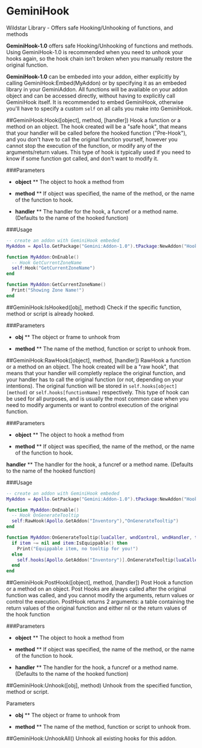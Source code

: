 GeminiHook
==========

Wildstar Library - Offers safe Hooking/Unhooking of functions, and methods


**GeminiHook-1.0** offers safe Hooking/Unhooking of functions and methods.
Using GeminiHook-1.0 is recommended when you need to unhook your hooks again, so the hook chain isn't broken when you manually restore the original function.

**GeminiHook-1.0** can be embeded into your addon, either explicitly by calling GeminiHook:Embed(MyAddon) or by specifying it as an embeded library in your GeminiAddon. All functions will be available on your addon object and can be accessed directly, without having to explicitly call GeminiHook itself.
It is recommended to embed GeminiHook, otherwise you'll have to specify a custom `self` on all calls you make into GeminiHook.


##GeminiHook:Hook([object], method, [handler])
Hook a function or a method on an object. 
The hook created will be a "safe hook", that means that your handler will be called before the hooked function ("Pre-Hook"), and you don't have to call the original function yourself, however you cannot stop the execution of the function, or modify any of the arguments/return values.
This type of hook is typically used if you need to know if some function got called, and don't want to modify it.

###Parameters

* **object**
** The object to hook a method from

* **method**
** If object was specified, the name of the method, or the name of the function to hook.

* **handler**
** The handler for the hook, a funcref or a method name. (Defaults to the name of the hooked function)

###Usage

```lua
-- create an addon with GeminiHook embeded
MyAddon = Apollo.GetPackage("Gemini:Addon-1.0").tPackage:NewAddon("HookDemo", false, {}, "Gemini:Hook-1.0")

function MyAddon:OnEnable()
  -- Hook GetCurrentZoneName
  self:Hook("GetCurrentZoneName")
end

function MyAddon:GetCurrentZoneName()
  Print("Showing Zone Name!")
end
```

##GeminiHook:IsHooked([obj], method)
Check if the specific function, method or script is already hooked.

###Parameters

* **obj**
** The object or frame to unhook from

* **method**
** The name of the method, function or script to unhook from.


##GeminiHook:RawHook([object], method, [handler])
RawHook a function or a method on an object. 
The hook created will be a "raw hook", that means that your handler will completly replace the original function, and your handler has to call the original function (or not, depending on your intentions).
The original function will be stored in `self.hooks[object][method]` or `self.hooks[functionName]` respectively.
This type of hook can be used for all purposes, and is usually the most common case when you need to modify arguments or want to control execution of the original function.

###Parameters

* **object**
** The object to hook a method from

* **method**
** If object was specified, the name of the method, or the name of the function to hook.

**handler**
** The handler for the hook, a funcref or a method name. (Defaults to the name of the hooked function)

###Usage

```lua
-- create an addon with GeminiHook embeded
MyAddon = Apollo.GetPackage("Gemini:Addon-1.0").tPackage:NewAddon("HookDemo", false, {}, "Gemini:Hook-1.0")

function MyAddon:OnEnable()
  -- Hook OnGenerateTooltip
  self:RawHook(Apollo.GetAddon("Inventory"),"OnGenerateTooltip")
end

function MyAddon:OnGenerateTooltip(luaCaller, wndControl, wndHandler, tType, item)
  if item ~= nil and item:IsEquippable() then
    Print("Equippable item, no tooltip for you!")
  else
    self.hooks[Apollo.GetAddon("Inventory")].OnGenerateTooltip(luaCaller, wndControl, wndHandler, tType, item)
  end
end
```

##GeminiHook:PostHook([object], method, [handler])
Post Hook a function or a method on an object. 
Post Hooks are always called after the original function was called, and you cannot modify the arguments, return values or control the execution.  PostHook returns 2 arguments:
a table containing the return values of the original function and either nil or the return values of the hook function

###Parameters

* **object**
** The object to hook a method from

* **method**
** If object was specified, the name of the method, or the name of the function to hook.

* **handler**
** The handler for the hook, a funcref or a method name. (Defaults to the name of the hooked function)


##GeminiHook:Unhook([obj], method)
Unhook from the specified function, method or script.

Parameters

* **obj**
** The object or frame to unhook from

* **method**
** The name of the method, function or script to unhook from.


##GeminiHook:UnhookAll()
Unhook all existing hooks for this addon.